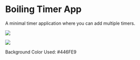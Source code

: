 # Boiling Timer App

A minimal timer application where you can add multiple timers.

![](./screenshots/1.png)

![](./screenshots/2.png)


Background Color Used: #446FE9
